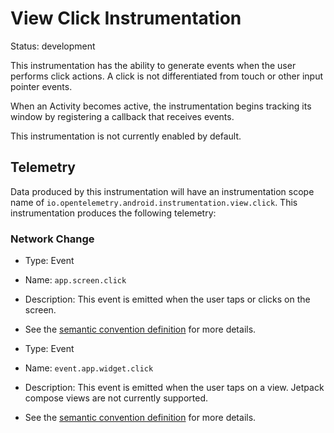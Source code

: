 
# View Click Instrumentation

Status: development

This instrumentation has the ability to generate events when the user
performs click actions. A click is not differentiated from touch or other
input pointer events.

When an Activity becomes active, the instrumentation begins tracking
its window by registering a callback that receives events. 

This instrumentation is not currently enabled by default.

## Telemetry

Data produced by this instrumentation will have an instrumentation scope
name of `io.opentelemetry.android.instrumentation.view.click`. 
This instrumentation produces the following telemetry:

### Network Change

* Type: Event
* Name: `app.screen.click`
* Description: This event is emitted when the user taps or clicks on the screen.
* See the [semantic convention definition](https://github.com/open-telemetry/semantic-conventions/blob/main/docs/app/app.md#event-appscreenclick)
  for more details.

* Type: Event
* Name: `event.app.widget.click`
* Description: This event is emitted when the user taps on a view. Jetpack compose views are not currently supported.
* See the [semantic convention definition](https://github.com/open-telemetry/semantic-conventions/blob/main/docs/app/app.md#event-appwidgetclick)
  for more details.
